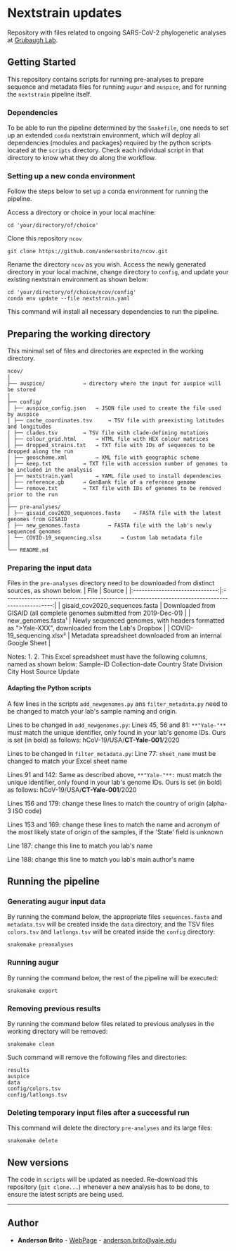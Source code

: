 # Nextstrain updates

Repository with files related to ongoing SARS-CoV-2 phylogenetic analyses at [Grubaugh Lab](grubaughlab.com).


## Getting Started

This repository contains scripts for running pre-analyses to prepare sequence and metadata files for running `augur` and `auspice`, and for running the `nextstrain` pipeline itself.


### Dependencies

To be able to run the pipeline determined by the `Snakefile`, one needs to set up an extended `conda` nextstrain environment, which will deploy all dependencies (modules and packages) required by the python scripts located at the `scripts` directory. Check each individual script in that directory to know what they do along the workflow.


### Setting up a new conda environment

Follow the steps below to set up a conda environment for running the pipeline.

Access a directory or choice in your local machine:
```
cd 'your/directory/of/choice'
```

Clone this repository `ncov`
```
git clone https://github.com/andersonbrito/ncov.git
```

Rename the directory `ncov` as you wish. Access the newly generated directory in your local machine, change directory to `config`, and update your existing nextstrain environment as shown below:
```
cd 'your/directory/of/choice/ncov/config'
conda env update --file nextstrain.yaml
```

This command will install all necessary dependencies to run the pipeline.


## Preparing the working directory

This minimal set of files and directories are expected in the working directory.

```
ncov/
│
├── auspice/ 			→ directory where the input for auspice will be stored
│
├── config/
│ ├── auspice_config.json	→ JSON file used to create the file used by auspice
│ ├── cache_coordinates.tsv 	→ TSV file with preexisting latitudes and longitudes
│ ├── clades.tsv 		→ TSV file with clade-defining mutations
│ ├── colour_grid.html 		→ HTML file with HEX colour matrices
│ ├── dropped_strains.txt	→ TXT file with IDs of sequences to be dropped along the run
│ ├── geoscheme.xml 		→ XML file with geographic scheme
│ ├── keep.txt 			→ TXT file with accession number of genomes to be included in the analysis
│ ├── nextstrain.yaml 		→ YAML file used to install dependencies
│ ├── reference.gb 		→ GenBank file of a reference genome
│ └── remove.txt 		→ TXT file with IDs of genomes to be removed prior to the run
│
├── pre-analyses/
│ ├── gisaid_cov2020_sequences.fasta 	→ FASTA file with the latest genomes from GISAID
│ ├── new_genomes.fasta 		→ FASTA file with the lab's newly sequenced genomes
│ └── COVID-19_sequencing.xlsx 		→ Custom lab metadata file
│
└── README.md
```


### Preparing the input data

Files in the `pre-analyses` directory need to be downloaded from distinct sources, as shown below.
|              File              |                                              Source                                             |
|:------------------------------:|:-----------------------------------------------------------------------------------------------:|
| gisaid_cov2020_sequences.fasta |         Downloaded from GISAID (all complete genomes submitted from 2019-Dec-01)        |
|        new_genomes.fasta¹       | Newly sequenced genomes, with headers formatted as ">Yale-XXX", downloaded from the Lab's Dropbox |
|    COVID-19_sequencing.xlsx²    |                     Metadata spreadsheet downloaded from an internal Google Sheet                    |



Notes:
1.
2. This Excel spreadsheet must have the following columns, named as shown below:
   Sample-ID
   Collection-date
   Country
   State
   Division
   City
   Host
   Source
   Update

#### Adapting the Python scripts
A few lines in the scripts `add_newgenomes.py` ans `filter_metadata.py` need to be changed to match your lab's sample naming and origin.

Lines to be changed in `add_newgenomes.py`:
   Lines 45, 56 and 81: `**"Yale-"**` must match the unique identifier, only found in your lab's genome IDs. Ours is set (in bold) as follows: hCoV-19/USA/**CT-Yale-001**/2020


Lines to be changed in `filter_metadata.py`:
   Line 77: `sheet_name` must be changed to match your Excel sheet name

   Lines 91 and 142: Same as described above, `**"Yale-"**:` must match the unique identifier, only found in your lab's genome IDs. Ours is set (in bold) as follows: hCoV-19/USA/**CT-Yale-001**/2020

   Lines 156 and 179: change these lines to match the country of origin (alpha-3 ISO code)

   Lines 153 and 169: change these lines to match the name and acronym of the most likely state of origin of the samples, if the 'State' field is unknown

   Line 187: change this line to match you lab's name

   Line 188: change this line to match you lab's main author's name

## Running the pipeline

### Generating augur input data

By running the command below, the appropriate files `sequences.fasta` and `metadata.tsv` will be created inside the `data` directory, and the TSV files `colors.tsv` and `latlongs.tsv` will be created inside the `config` directory:

```
snakemake preanalyses
```

### Running augur

By running the command below, the rest of the pipeline will be executed:
```
snakemake export
```

### Removing previous results

By running the command below files related to previous analyses in the working directory will be removed:
```
snakemake clean
```

Such command will remove the following files and directories:
```
results
auspice
data
config/colors.tsv
config/latlongs.tsv
```

### Deleting temporary input files after a successful run

This command will delete the directory `pre-analyses` and its large files:
```
snakemake delete
```


## New versions

The code in `scripts` will be updated as needed. Re-download this repository (`git clone...`) whenever a new analysis has to be done, to ensure the latest scripts are being used.

---
## Author

* **Anderson Brito** - [WebPage](https://andersonbrito.github.io/) - anderson.brito@yale.edu
